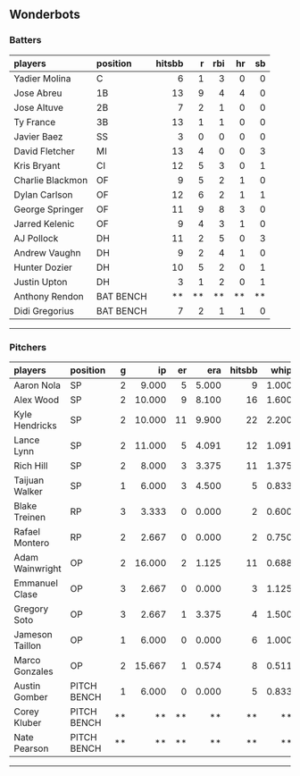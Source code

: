 ## Wonderbots

### Batters

 
|players          |position  | hitsbb|  r| rbi| hr| sb| 
|:----------------|:---------|------:|--:|---:|--:|--:| 
|Yadier Molina    |C         |      6|  1|   3|  0|  0| 
|Jose Abreu       |1B        |     13|  9|   4|  4|  0| 
|Jose Altuve      |2B        |      7|  2|   1|  0|  0| 
|Ty France        |3B        |     13|  1|   1|  0|  0| 
|Javier Baez      |SS        |      3|  0|   0|  0|  0| 
|David Fletcher   |MI        |     13|  4|   0|  0|  3| 
|Kris Bryant      |CI        |     12|  5|   3|  0|  1| 
|Charlie Blackmon |OF        |      9|  5|   2|  1|  0| 
|Dylan Carlson    |OF        |     12|  6|   2|  1|  1| 
|George Springer  |OF        |     11|  9|   8|  3|  0| 
|Jarred Kelenic   |OF        |      9|  4|   3|  1|  0| 
|AJ Pollock       |DH        |     11|  2|   5|  0|  3| 
|Andrew Vaughn    |DH        |      9|  2|   4|  1|  0| 
|Hunter Dozier    |DH        |     10|  5|   2|  0|  1| 
|Justin Upton     |DH        |      3|  1|   2|  0|  1| 
|Anthony Rendon   |BAT BENCH |     **| **|  **| **| **| 
|Didi Gregorius   |BAT BENCH |      7|  2|   1|  1|  0| 

* * *

### Pitchers

 
|players         |position    |  g|     ip| er|   era| hitsbb|  whip| so|  w| sv| 
|:---------------|:-----------|--:|------:|--:|-----:|------:|-----:|--:|--:|--:| 
|Aaron Nola      |SP          |  2|  9.000|  5| 5.000|      9| 1.000| 14|  0|  0| 
|Alex Wood       |SP          |  2| 10.000|  9| 8.100|     16| 1.600| 10|  0|  0| 
|Kyle Hendricks  |SP          |  2| 10.000| 11| 9.900|     22| 2.200| 10|  0|  0| 
|Lance Lynn      |SP          |  2| 11.000|  5| 4.091|     12| 1.091| 15|  0|  0| 
|Rich Hill       |SP          |  2|  8.000|  3| 3.375|     11| 1.375|  7|  0|  0| 
|Taijuan Walker  |SP          |  1|  6.000|  3| 4.500|      5| 0.833|  1|  0|  0| 
|Blake Treinen   |RP          |  3|  3.333|  0| 0.000|      2| 0.600|  5|  0|  0| 
|Rafael Montero  |RP          |  2|  2.667|  0| 0.000|      2| 0.750|  3|  0|  0| 
|Adam Wainwright |OP          |  2| 16.000|  2| 1.125|     11| 0.688| 13|  2|  0| 
|Emmanuel Clase  |OP          |  3|  2.667|  0| 0.000|      3| 1.125|  3|  0|  2| 
|Gregory Soto    |OP          |  3|  2.667|  1| 3.375|      4| 1.500|  5|  0|  2| 
|Jameson Taillon |OP          |  1|  6.000|  0| 0.000|      6| 1.000|  4|  0|  0| 
|Marco Gonzales  |OP          |  2| 15.667|  1| 0.574|      8| 0.511| 14|  1|  0| 
|Austin Gomber   |PITCH BENCH |  1|  6.000|  0| 0.000|      5| 0.833|  9|  1|  0| 
|Corey Kluber    |PITCH BENCH | **|     **| **|    **|     **|    **| **| **| **| 
|Nate Pearson    |PITCH BENCH | **|     **| **|    **|     **|    **| **| **| **| 


* * *


